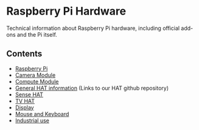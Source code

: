 # Raspberry Pi Hardware

Technical information about Raspberry Pi hardware, including official add-ons and the Pi itself.

## Contents

- [Raspberry Pi](raspberrypi/README.md)
- [Camera Module](camera/README.md)
- [Compute Module](computemodule/README.md)
- [General HAT information](https://github.com/raspberrypi/hats/blob/master/README.md) (Links to our HAT github repository)
- [Sense HAT](sense-hat/README.md)
- [TV HAT](tv-hat/README.md)
- [Display](display/README.md)
- [Mouse and Keyboard](keyboard_mouse/README.md)
- [Industrial use](industrial/README.md)
